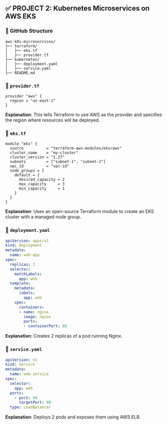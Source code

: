 ## ✅ PROJECT 2: Kubernetes Microservices on AWS EKS

### 📁 GitHub Structure
```
aws-k8s-microservices/
├── terraform/
│   ├── eks.tf
│   ├── provider.tf
├── kubernetes/
│   ├── deployment.yaml
│   ├── service.yaml
├── README.md 
```

### 📄 `provider.tf`
```hcl
provider "aws" {
  region = "us-east-1"
}
```
**Explanation**: This tells Terraform to use AWS as the provider and specifies the region where resources will be deployed.

### 📄 `eks.tf`
```hcl
module "eks" {
  source          = "terraform-aws-modules/eks/aws"
  cluster_name    = "my-cluster"
  cluster_version = "1.27"
  subnets         = ["subnet-1", "subnet-2"]
  vpc_id          = "vpc-id"
  node_groups = {
    default = {
      desired_capacity = 2
      max_capacity     = 3
      min_capacity     = 1
    }
  }
}
```
**Explanation**: Uses an open-source Terraform module to create an EKS cluster with a managed node group.

### 📄 `deployment.yaml`
```yaml
apiVersion: apps/v1
kind: Deployment
metadata:
  name: web-app
spec:
  replicas: 2
  selector:
    matchLabels:
      app: web
  template:
    metadata:
      labels:
        app: web
    spec:
      containers:
      - name: nginx
        image: nginx
        ports:
        - containerPort: 80
```
**Explanation**: Creates 2 replicas of a pod running Nginx.

### 📄 `service.yaml`
```yaml
apiVersion: v1
kind: Service
metadata:
  name: web-service
spec:
  selector:
    app: web
  ports:
    - port: 80
      targetPort: 80
  type: LoadBalancer
```
**Explanation**: Deploys 2 pods and exposes them using AWS ELB.
